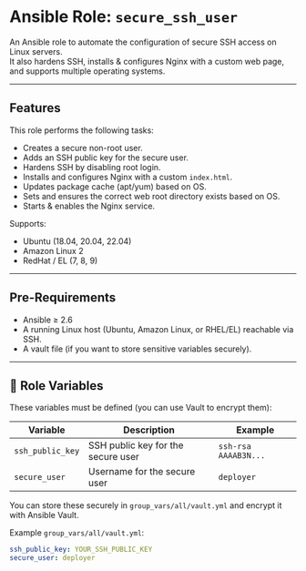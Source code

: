 # Ansible Role: `secure_ssh_user`

An Ansible role to automate the configuration of secure SSH access on Linux servers.  
It also hardens SSH, installs & configures Nginx with a custom web page, and supports multiple operating systems.

---

##  Features

This role performs the following tasks:

- Creates a secure non-root user.
- Adds an SSH public key for the secure user.
- Hardens SSH by disabling root login.
- Installs and configures Nginx with a custom `index.html`.
- Updates package cache (apt/yum) based on OS.
- Sets and ensures the correct web root directory exists based on OS.
- Starts & enables the Nginx service.

Supports:
- Ubuntu (18.04, 20.04, 22.04)
- Amazon Linux 2
- RedHat / EL (7, 8, 9)

---

## Pre-Requirements

- Ansible ≥ 2.6
- A running Linux host (Ubuntu, Amazon Linux, or RHEL/EL) reachable via SSH.
- A vault file (if you want to store sensitive variables securely).

---

## 🚀 Role Variables

These variables must be defined (you can use Vault to encrypt them):

| Variable            | Description                     | Example |
|---------------------|---------------------------------|---------|
| `ssh_public_key`    | SSH public key for the secure user | `ssh-rsa AAAAB3N...` |
| `secure_user`       | Username for the secure user    | `deployer` |

You can store these securely in `group_vars/all/vault.yml` and encrypt it with Ansible Vault.

Example `group_vars/all/vault.yml`:
```yaml
ssh_public_key: YOUR_SSH_PUBLIC_KEY
secure_user: deployer
